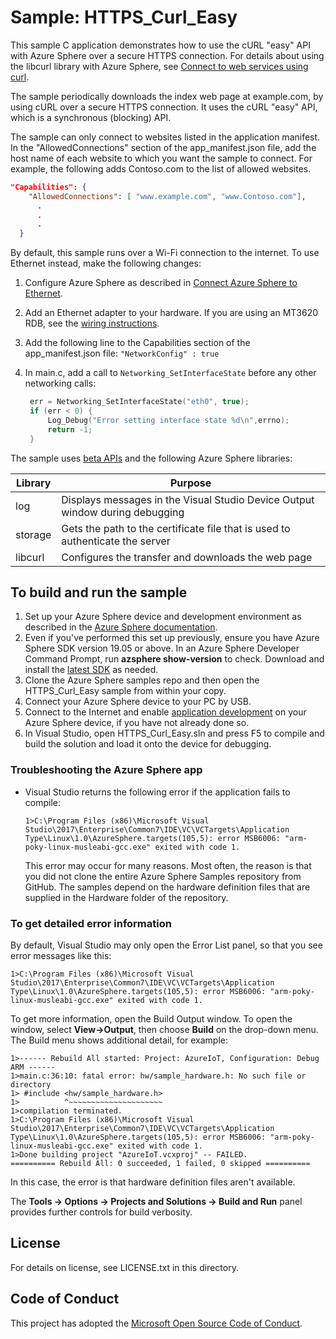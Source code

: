 # Sample: HTTPS_Curl_Easy

This sample C application demonstrates how to use the cURL "easy" API with Azure Sphere over a secure HTTPS connection. For details about using the libcurl library with Azure Sphere, see [Connect to web services using curl](https://docs.microsoft.com/azure-sphere/app-development/curl).

The sample periodically downloads the index web page at example.com, by using cURL over a secure HTTPS connection.
It uses the cURL "easy" API, which is a synchronous (blocking) API.

The sample can only connect to websites listed in the application manifest. In the "AllowedConnections" section of the app_manifest.json file, add the host name of each website to which you want the sample to connect. For example, the following adds Contoso.com to the list of allowed websites.

```json
"Capabilities": {
    "AllowedConnections": [ "www.example.com", "www.Contoso.com"],
      .
      .
      .
  }
```

By default, this sample runs over a Wi-Fi connection to the internet. To use Ethernet instead, make the following changes:

1. Configure Azure Sphere as described in [Connect Azure Sphere to Ethernet](https://docs.microsoft.com/azure-sphere/network/connect-ethernet).
1. Add an Ethernet adapter to your hardware. If you are using an MT3620 RDB, see the [wiring instructions](../../../Hardware/mt3620_rdb/EthernetWiring.md).
1. Add the following line to the Capabilities section of the app_manifest.json file:
   `"NetworkConfig" : true`
1. In main.c, add a call to `Networking_SetInterfaceState` before any other networking calls:

   ```c
    err = Networking_SetInterfaceState("eth0", true);
    if (err < 0) {
        Log_Debug("Error setting interface state %d\n",errno);
        return -1;
    }
   ```


The sample uses [beta APIs](https://docs.microsoft.com/azure-sphere/app-development/use-beta) and the following Azure Sphere libraries:

|Library   |Purpose  |
|---------|---------|
|log     |  Displays messages in the Visual Studio Device Output window during debugging  |
|storage    | Gets the path to the certificate file that is used to authenticate the server      |
|libcurl | Configures the transfer and downloads the web page |

## To build and run the sample

1. Set up your Azure Sphere device and development environment as described in the [Azure Sphere documentation](https://docs.microsoft.com/azure-sphere/install/overview).
1. Even if you've performed this set up previously, ensure you have Azure Sphere SDK version 19.05 or above. In an Azure Sphere Developer Command Prompt, run **azsphere show-version** to check. Download and install the [latest SDK](https://aka.ms/AzureSphereSDKDownload) as needed.
1. Clone the Azure Sphere samples repo and then open the HTTPS_Curl_Easy sample from within your copy.
1. Connect your Azure Sphere device to your PC by USB.
1. Connect to the Internet and enable [application development](https://docs.microsoft.com/azure-sphere/quickstarts/qs-blink-application#prepare-your-device-for-development-and-debugging) on your Azure Sphere device, if you have not already done so.
1. In Visual Studio, open HTTPS_Curl_Easy.sln and press F5 to compile and build the solution and load it onto the device for debugging.

### Troubleshooting the Azure Sphere app

- Visual Studio returns the following error if the application fails to compile:

   `1>C:\Program Files (x86)\Microsoft Visual Studio\2017\Enterprise\Common7\IDE\VC\VCTargets\Application Type\Linux\1.0\AzureSphere.targets(105,5): error MSB6006: "arm-poky-linux-musleabi-gcc.exe" exited with code 1.`

   This error may occur for many reasons. Most often, the reason is that you did not clone the entire Azure Sphere Samples repository from GitHub. The samples depend on the hardware definition files that are supplied in the Hardware folder of the repository.

### To get detailed error information

By default, Visual Studio may only open the Error List panel, so that you see error messages like this:

`1>C:\Program Files (x86)\Microsoft Visual Studio\2017\Enterprise\Common7\IDE\VC\VCTargets\Application Type\Linux\1.0\AzureSphere.targets(105,5): error MSB6006: "arm-poky-linux-musleabi-gcc.exe" exited with code 1.`

To get more information, open the Build Output window. To open the window, select **View->Output**, then choose **Build** on the drop-down menu. The Build menu shows additional detail, for example:

```
1>------ Rebuild All started: Project: AzureIoT, Configuration: Debug ARM ------
1>main.c:36:10: fatal error: hw/sample_hardware.h: No such file or directory
1> #include <hw/sample_hardware.h>
1>          ^~~~~~~~~~~~~~~~~~~~~~
1>compilation terminated.
1>C:\Program Files (x86)\Microsoft Visual Studio\2017\Enterprise\Common7\IDE\VC\VCTargets\Application Type\Linux\1.0\AzureSphere.targets(105,5): error MSB6006: "arm-poky-linux-musleabi-gcc.exe" exited with code 1.
1>Done building project "AzureIoT.vcxproj" -- FAILED.
========== Rebuild All: 0 succeeded, 1 failed, 0 skipped ==========
```

In this case, the error is that hardware definition files aren't available.

The **Tools -> Options -> Projects and Solutions -> Build and Run** panel provides further controls for build verbosity.

## License
For details on license, see LICENSE.txt in this directory.

## Code of Conduct
This project has adopted the [Microsoft Open Source Code of Conduct](https://opensource.microsoft.com/codeofconduct/).
